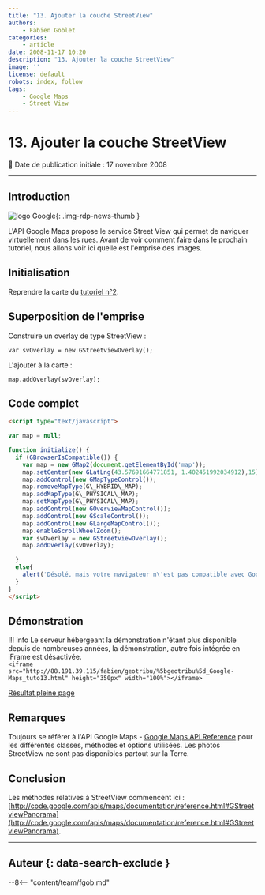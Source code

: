 ```yaml
---
title: "13. Ajouter la couche StreetView"
authors:
    - Fabien Goblet
categories:
    - article
date: 2008-11-17 10:20
description: "13. Ajouter la couche StreetView"
image: ''
license: default
robots: index, follow
tags:
    - Google Maps
    - Street View
---
```


# 13. Ajouter la couche StreetView

:calendar: Date de publication initiale : 17 novembre 2008

----

## Introduction

![logo Google](https://cdn.geotribu.fr/img/logos-icones/entreprises_association/google/google.webp "logo Google"){: .img-rdp-news-thumb }

L'API Google Maps propose le service Street View qui permet de naviguer virtuellement dans les rues. Avant de voir comment faire dans le prochain tutoriel, nous allons voir ici quelle est l'emprise des images.  

## Initialisation

Reprendre la carte du [tutoriel n°2](/articles/2008/2008-08-22_2-enrichir-la-carte-avec-des-boutons-et-des-controles/).  

## Superposition de l'emprise

Construire un overlay de type StreetView :

`var svOverlay = new GStreetviewOverlay();`  

L'ajouter à la carte :

`map.addOverlay(svOverlay);`  

## Code complet

```html
<script type="text/javascript">

var map = null;

function initialize() {
  if (GBrowserIsCompatible()) {
    var map = new GMap2(document.getElementById('map'));
    map.setCenter(new GLatLng(43.57691664771851, 1.402451992034912),15);
    map.addControl(new GMapTypeControl());
    map.removeMapType(G\_HYBRID\_MAP);
    map.addMapType(G\_PHYSICAL\_MAP);
    map.setMapType(G\_PHYSICAL\_MAP);
    map.addControl(new GOverviewMapControl());
    map.addControl(new GScaleControl());
    map.addControl(new GLargeMapControl());
    map.enableScrollWheelZoom();
    var svOverlay = new GStreetviewOverlay();
    map.addOverlay(svOverlay);

  }
  else{
    alert('Désolé, mais votre navigateur n\'est pas compatible avec Google Maps');
  }
}
</script>
```

## Démonstration

!!! info
    Le serveur hébergeant la démonstration n'étant plus disponible depuis de nombreuses années, la démonstration, autre fois intégrée en iFrame est désactivée.  
    `<iframe src="http://88.191.39.115/fabien/geotribu/%5bgeotribu%5d_Google-Maps_tuto13.html" height="350px" width="100%"></iframe>`

[Résultat pleine page](http://88.191.39.115/fabien/geotribu/%5bgeotribu%5d_Google-Maps_tuto13.html)

## Remarques

Toujours se référer à l'API Google Maps - [Google Maps API Reference](http://code.google.com/apis/maps/documentation/reference.html) pour les différentes classes, méthodes et options utilisées.
Les photos StreetView ne sont pas disponibles partout sur la Terre.

## Conclusion

Les méthodes relatives à StreetView commencent ici : [http://code.google.com/apis/maps/documentation/reference.html#GStreetviewPanorama](http://code.google.com/apis/maps/documentation/reference.html#GStreetviewPanorama).

----

## Auteur {: data-search-exclude }

--8<-- "content/team/fgob.md"
